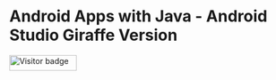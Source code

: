 # Android Apps with Java - Android Studio Giraffe Version

<div id="badges">
  <img src="https://api.visitorbadge.io/api/visitors?path=jaydattpatel%2FAndroid-App-with-Java&label=Visitors&labelColor=%23720026&countColor=%23ffae00" alt="Visitor badge" width="120" height="28"/>
</div>
